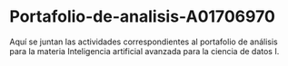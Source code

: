 # Portafolio-de-analisis-A01706970
Aquí se juntan las actividades correspondientes al portafolio de análisis para la materia Inteligencia artificial avanzada para la ciencia de datos I. 

